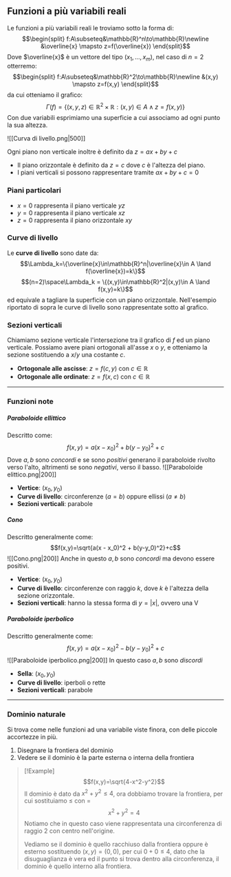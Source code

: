 ## Funzioni a più variabili reali
Le funzioni a più variabili reali le troviamo sotto la forma di:
$$\begin{split} f:A\subseteq&\mathbb{R}^n\to\mathbb{R}\newline &\overline{x} \mapsto z=f(\overline{x}) \end{split}$$
Dove $\overline{x}$ è un vettore del tipo $(x_1,...,x_m)$, nel caso di $n=2$ otterremo:
$$\begin{split} f:A\subseteq&\mathbb{R}^2\to\mathbb{R}\newline &(x,y) \mapsto z=f(x,y) \end{split}$$
da cui otteniamo il grafico:
$$\Gamma(f)=\{(x,y,z)\in\mathbb{R}^2\times\mathbb{R}:(x,y)\in A \land z = f(x,y)\}$$
Con due variabili esprimiamo una superficie a cui associamo ad ogni punto la sua altezza.

![[Curva di livello.png|500]]

Ogni piano non verticale inoltre è definito da $z=ax+by+c$ 
- Il piano orizzontale è definito da $z=c$ dove $c$ è l'altezza del piano.
- I piani verticali si possono rappresentare tramite $ax+by+c=0$ 

### Piani particolari
- $x=0$ rappresenta il piano verticale $yz$
- $y=0$ rappresenta il piano verticale $xz$
- $z=0$ rappresenta il piano orizzontale $xy$

### Curve di livello
Le **curve di livello** sono date da:
$$\Lambda_k=\{\overline{x}\in\mathbb{R}^n|\overline{x}\in A \land f(\overline{x})=k\}$$
$$(n=2)\space\Lambda_k = \{(x,y)\in\mathbb{R}^2|(x,y)\in A \land f(x,y)=k\}$$
ed equivale a tagliare la superficie con un piano orizzontale.
Nell'esempio riportato di sopra le curve di livello sono rappresentate sotto al grafico.

### Sezioni verticali
Chiamiamo sezione verticale l'intersezione tra il grafico di $f$ ed un piano verticale.
Possiamo avere piani ortogonali all'asse $x$ o $y$, e otteniamo la sezione sostituendo a $x/y$ una costante $c$.
- **Ortogonale alle ascisse**: $z=f(c,y)$ con $c\in\mathbb{R}$
- **Ortogonale alle ordinate**: $z=f(x,c)$ con $c\in\mathbb{R}$

---
### Funzioni note

##### Paraboloide ellittico
Descritto come:
$$f(x,y) = a(x - x_0)^2 + b(y-y_0)^2+c$$
Dove $a,b$ sono _concordi_ e se sono _positivi_ generano il paraboloide rivolto verso l'alto, altrimenti se sono _negativi_, verso il basso.
![[Paraboloide elittico.png|200]]
- **Vertice**: $(x_0, y_0)$ 
- **Curve di livello**: circonferenze ($a=b$) oppure ellissi ($a\neq b$)
- **Sezioni verticali**: parabole

##### Cono
Descritto generalmente come:
$$f(x,y)=\sqrt{a(x - x_0)^2 + b(y-y_0)^2}+c$$
![[Cono.png|200]]
Anche in questo $a,b$ sono _concordi_ ma devono essere positivi.
- **Vertice**: $(x_0, y_0)$
- **Curve di livello**: circonferenze con raggio $k$, dove $k$ è l'altezza della sezione orizzontale.
- **Sezioni verticali**: hanno la stessa forma di $y=|x|$, ovvero una V

##### Paraboloide iperbolico
Descritto generalmente come:
$$f(x,y)=a(x - x_0)^2 - b(y-y_0)^2+c$$
![[Paraboloide iperbolico.png|200]]
In questo caso $a,b$ sono _discordi_
- **Sella**: $(x_0,y_0)$
- **Curve di livello**: iperboli o rette
- **Sezioni verticali**: parabole

---
### Dominio naturale
Si trova come nelle funzioni ad una variabile viste finora, con delle piccole accortezze in più.
1. Disegnare la frontiera del dominio
2. Vedere se il dominio è la parte esterna o interna della frontiera

>[!Example]
>$$f(x,y)=\sqrt{4-x^2-y^2}$$
>Il dominio è dato da $x^2+y^2\leq 4$, ora dobbiamo trovare la frontiera, per cui sostituiamo $\leq$ con $=$
>$$x^2+y^2=4$$
>Notiamo che in questo caso viene rappresentata una circonferenza di raggio $2$ con centro nell'origine.
>
>Vediamo se il dominio è quello racchiuso dalla frontiera oppure è esterno sostituendo $(x,y)=(0,0)$, per cui $0+0\leq 4$, dato che la disuguaglianza è vera ed il punto si trova dentro alla circonferenza, il dominio è quello interno alla frontiera.
